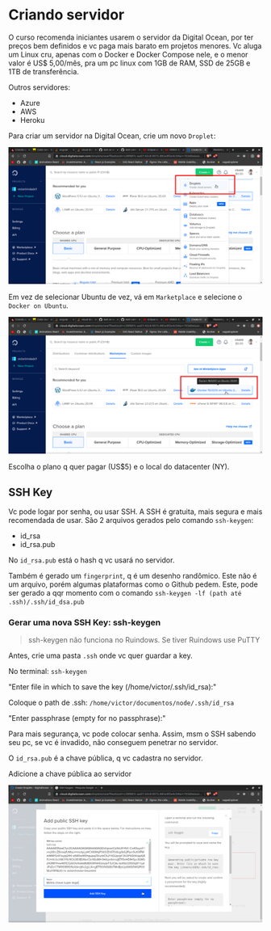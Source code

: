 # Criando servidor

O curso recomenda iniciantes usarem o servidor da Digital Ocean, por ter preços
bem definidos e vc paga mais barato em projetos menores. Vc aluga um Linux cru,
apenas com o Docker e Docker Compose nele, e o menor valor é US$ 5,00/mês, pra
um pc linux com 1GB de RAM, SSD de 25GB e 1TB de transferência.

Outros servidores:

- Azure
- AWS
- Heroku

Para criar um servidor na Digital Ocean, crie um novo `Droplet`:

![fig1](./fig1.png)

Em vez de selecionar Ubuntu de vez, vá em `Marketplace` e selecione o
`Docker on Ubuntu`.

![fig2](./fig2.png)

Escolha o plano q quer pagar (US$5) e o local do datacenter (NY).

## SSH Key

Vc pode logar por senha, ou usar SSH. A SSH é gratuita, mais segura e mais
recomendada de usar. São 2 arquivos gerados pelo comando `ssh-keygen`:

- id_rsa
- id_rsa.pub

No `id_rsa.pub` está o hash q vc usará no servidor.

Também é gerado um `fingerprint`, q é um desenho randômico. Este não é um
arquivo, porém algumas plataformas como o Github pedem. Este, pode ser gerado a
qqr momento com o comando `ssh-keygen -lf (path até .ssh)/.ssh/id_dsa.pub`

### Gerar uma nova SSH Key: ssh-keygen

> ssh-keygen não funciona no Ruindows. Se tiver Ruindows use PuTTY

Antes, crie uma pasta `.ssh` onde vc quer guardar a key.

No terminal: `ssh-keygen`

"Enter file in which to save the key (/home/victor/.ssh/id_rsa):"

Coloque o path de .ssh: `/home/victor/documentos/node/.ssh/id_rsa`

"Enter passphrase (empty for no passphrase):"

Para mais segurança, vc pode colocar senha. Assim, msm o SSH sabendo seu pc, se
vc é invadido, não conseguem penetrar no servidor.

O `id_rsa.pub` é a chave pública, q vc cadastra no servidor.

Adicione a chave pública ao servidor

![fig3](./fig3.png)
